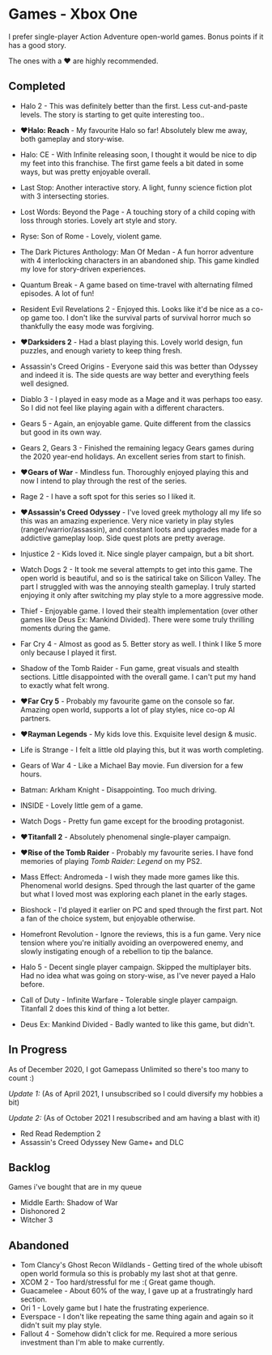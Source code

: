 # Games - Xbox One

I prefer single-player Action Adventure open-world games. Bonus points if it has
a good story.

The ones with a ♥ are highly recommended.

## Completed

  - Halo 2 - This was definitely better than the first. Less cut-and-paste
  levels. The story is starting to get quite interesting too..

  - ♥**Halo: Reach** - My favourite Halo so far! Absolutely blew me away, both
  gameplay and story-wise.

  - Halo: CE - With Infinite releasing soon, I thought it would be nice to dip
  my feet into this franchise. The first game feels a bit dated in some ways,
  but was pretty enjoyable overall.
  
  - Last Stop: Another interactive story. A light, funny science fiction plot
  with 3 intersecting stories.

  - Lost Words: Beyond the Page - A touching story of a child coping with loss
  through stories. Lovely art style and story.

  - Ryse: Son of Rome - Lovely, violent game.

  - The Dark Pictures Anthology: Man Of Medan - A fun horror adventure with 4
  interlocking characters in an abandoned ship. This game kindled my love for
  story-driven experiences.

  - Quantum Break - A  game based on time-travel with alternating filmed
  episodes. A lot of fun!

  - Resident Evil Revelations 2 - Enjoyed this. Looks like it'd be nice as a
  co-op game too. I don't like the survival parts of survival horror much so
  thankfully the easy mode was forgiving.

  - ♥**Darksiders 2** - Had a blast playing this. Lovely world design, fun 
  puzzles, and enough variety to keep thing fresh.
  
  - Assassin's Creed Origins - Everyone said this was better than Odyssey and
  indeed it is. The side quests are way better and everything feels well
  designed.

  - Diablo 3 - I played in easy mode as a Mage and it was perhaps too easy. So
  I did not feel like playing again with a different characters.

  - Gears 5 - Again, an enjoyable game. Quite different from the classics but
    good in its own way.

  - Gears 2, Gears 3 - Finished the remaining legacy Gears games during the 2020 
  year-end holidays. An excellent series from start to finish.
  
  - ♥**Gears of War** - Mindless fun. Thoroughly enjoyed playing this and now I
  intend to play through the rest of the series.

  - Rage 2 - I have a soft spot for this series so I liked it.

  - ♥**Assassin's Creed Odyssey** - I've loved greek mythology all my life so
  this was an amazing experience. Very nice variety in play styles
  (ranger/warrior/assassin), and constant loots and upgrades made for a
  addictive gameplay loop. Side quest plots are pretty average.

  - Injustice 2 - Kids loved it. Nice single player campaign, but a bit short.
  
  - Watch Dogs 2 - It took me several attempts to get into this game. The open
world is beautiful, and so is the satirical take on Silicon Valley. The part I
struggled with was the annoying stealth gameplay. I truly started enjoying it
only after switching my play style to a more aggressive mode.

  - Thief - Enjoyable game. I loved their stealth implementation (over other
    games like Deus Ex: Mankind Divided). There were some truly thrilling
    moments during the game.
  
  - Far Cry 4 - Almost as good as 5. Better story as well. I think I like 5 more
    only because I played it first.
  
  - Shadow of the Tomb Raider - Fun game, great visuals and stealth sections.
    Little disappointed with the overall game. I can't put my hand to exactly
    what felt wrong.

  - ♥**Far Cry 5** - Probably my favourite game on the console so far. Amazing
    open world, supports a lot of play styles, nice co-op AI partners.

  - ♥**Rayman Legends** - My kids love this. Exquisite level design & music.
  
  - Life is Strange - I felt a little old playing this, but it was worth completing.

  - Gears of War 4 - Like a Michael Bay movie. Fun diversion for a few hours.

  - Batman: Arkham Knight - Disappointing. Too much driving.

  - INSIDE - Lovely little gem of a game.

  - Watch Dogs - Pretty fun game except for the brooding protagonist.
  
  - ♥**Titanfall 2** - Absolutely phenomenal single-player campaign.
  
  - ♥**Rise of the Tomb Raider** - Probably my favourite series. I have fond
    memories of playing *Tomb Raider: Legend* on my PS2.
  
  - Mass Effect: Andromeda - I wish they made more games like this. Phenomenal
    world designs. Sped through the last quarter of the game but what I loved
    most was exploring each planet in the early stages.

  - Bioshock - I'd played it earlier on PC and sped through the first part. Not
    a fan of the choice system, but enjoyable otherwise.

  - Homefront Revolution - Ignore the reviews, this is a fun game. Very nice
    tension where you're initially avoiding an overpowered enemy, and slowly
    instigating enough of a rebellion to tip the balance.

  - Halo 5 - Decent single player campaign. Skipped the multiplayer bits. Had no
    idea what was going on story-wise, as I've never payed a Halo before.

  - Call of Duty - Infinite Warfare - Tolerable single player campaign.
    Titanfall 2 does this kind of thing a lot better.

  - Deus Ex: Mankind Divided - Badly wanted to like this game, but didn't.


## In Progress

As of December 2020, I got Gamepass Unlimited so there's too many to count :)

*Update 1:* (As of April 2021, I unsubscribed so I could diversify my hobbies a bit)

*Update 2:* (As of October 2021 I resubscribed and am having a blast with it)

  - Red Read Redemption 2
  - Assassin's Creed Odyssey New Game+ and DLC

## Backlog

Games i've bought that are in my queue

  - Middle Earth: Shadow of War
  - Dishonored 2
  - Witcher 3

## Abandoned

  - Tom Clancy's Ghost Recon Wildlands - Getting tired of the whole ubisoft 
    open world formula so this is probably my last shot at that genre.
  - XCOM 2 - Too hard/stressful for me :( Great game though.
  - Guacamelee - About 60% of the way, I gave up at a frustratingly hard section.
  - Ori 1 - Lovely  game but I hate the frustrating experience.
  - Everspace - I don't like repeating the same thing again and again so it
  didn't suit my play style.
  - Fallout 4 - Somehow didn't click for me. Required a more serious investment
  than I'm able to make currently.
